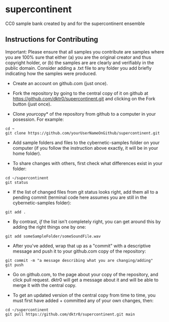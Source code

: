 # supercontinent

CC0 sample bank created by and for the supercontinent ensemble

## Instructions for Contributing

Important: Please ensure that all samples you contribute are samples where you are 100% sure that either (a) you are the original creator and thus copyright holder, or (b) the samples are are clearly and verifiably in the public domain. Consider adding a .txt file to any folder you add briefly indicating how the samples were produced.

- Create an account on github.com (just once).

- Fork the repository by going to the central copy of it on github at https://github.com/dktr0/supercontinent.git and clicking on the Fork button (just once).

- Clone *your*copy* of the repository from github to a computer in your posession. For example:

```
cd ~
git clone https://github.com/yourUserNameOnGithub/supercontinent.git
```

- Add sample folders and files to the cybernetic-samples folder on your computer (if you follow the instruction above exactly, it will be in your home folder).

- To share changes with others, first check what differences exist in your folder:

```
cd ~/supercontinent
git status
````

- If the list of changed files from git status looks right, add them all to a pending commit (terminal code here assumes you are still in the cybernetic-samples folder):

```
git add .
```

- By contrast, *if* the list isn't completely right, you can get around this by adding the right things one by one:

```
git add someSampleFolder/someSoundFile.wav
```

- After you've added, wrap that up as a "commit" with a descriptive message and push it to your github.com copy of the repository:

```
git commit -m "a message describing what you are changing/adding"
git push
```

- Go on github.com, to the page about your copy of the repository, and click pull request. dktr0 will get a message about it and will be able to merge it with the central copy.

- To get an updated version of the central copy from time to time, you must first have added + committed any of your own changes, then:

```
cd ~/supercontinent
git pull https://github.com/dktr0/supercontinent.git main
```

